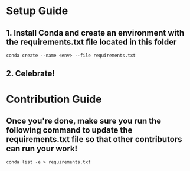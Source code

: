 # Setup Guide
## 1. Install Conda and create an environment with the requirements.txt file located in this folder
```conda create --name <env> --file requirements.txt```
## 2. Celebrate!

# Contribution Guide
## Once you're done, make sure you run the following command to update the requirements.txt file so that other contributors can run your work!
```conda list -e > requirements.txt```